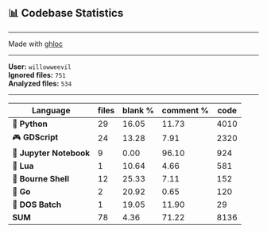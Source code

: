 ## 📊 Codebase Statistics

---

Made with [ghloc](https://github.com/willowweevil/ghloc)

---

**User:** `willowweevil`  
**Ignored files:** `751`  
**Analyzed files:** `534`

---

| Language                     | files | blank % | comment % | code |
|------------------------------|-------|---------|-----------|------|
| 🐍 **Python**                   |  29  |   16.05   |    11.73    |  4010 |
| 🎮 **GDScript**                 |  24  |   13.28   |    7.91    |  2320 |
| 📓 **Jupyter Notebook**         |  9  |   0.00   |    96.10    |  924 |
| 🌙 **Lua**                      |  1  |   10.64   |    4.66    |  581 |
| 🐚 **Bourne Shell**             |  12  |   25.33   |    7.11    |  152 |
| 🦊 **Go**                       |  2  |   20.92   |    0.65    |  120 |
| 🏁 **DOS Batch**                |  1  |   19.05   |    11.90    |  29 |
| **SUM**                      |  78  |   4.36   |    71.22    |  8136 |
